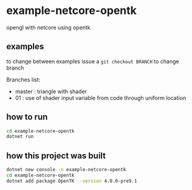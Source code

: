 # example-netcore-opentk

opengl with netcore using opentk

## examples

to change between examples issue a `git checkout BRANCH` to change branch

Branches list:

- master : triangle with shader
- 01 : use of shader input variable from code through uniform location

## how to run

```sh
cd example-netcore-opentk
dotnet run
```

## how this project was built

```sh
dotnet new console -n example-netcore-opentk
cd example-netcore-opentk
dotnet add package OpenTK --version 4.0.0-pre9.1
```

